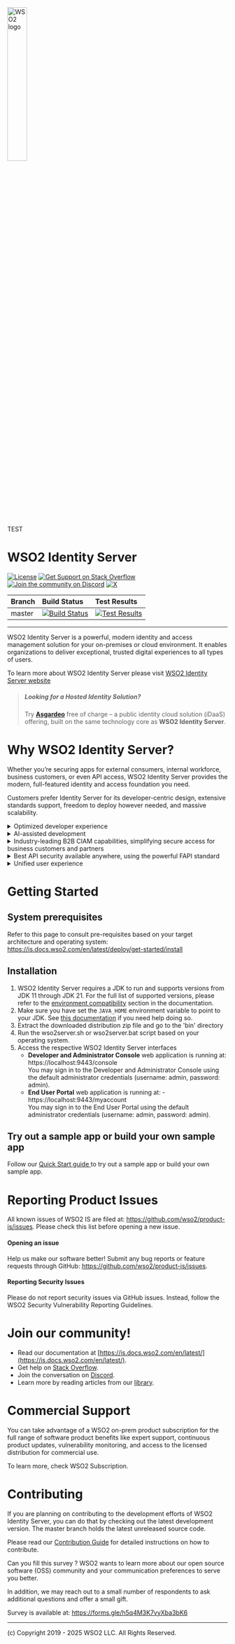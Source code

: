 <a href="http://wso2.com/products/identity-server/">
<img src="https://wso2.cachefly.net/wso2/sites/all/image_resources/wso2-branding-logos/wso2-logo-orange.png" alt="WSO2 logo" width=30% height=30% />

</a>

TEST

# WSO2 Identity Server

[![License](https://img.shields.io/badge/License-Apache%202.0-blue.svg)](https://github.com/wso2/product-is/blob/master/LICENSE)
[![Get Support on Stack Overflow](https://img.shields.io/badge/stackoverflow-wso2is-orange)](https://stackoverflow.com/questions/tagged/wso2is)
[![Join the community on Discord](https://img.shields.io/badge/Join%20us%20on-Discord-%23e01563.svg)](https://discord.com/invite/wso2)
[![X](https://img.shields.io/twitter/follow/wso2.svg?style=social&label=Follow)](https://twitter.com/intent/follow?screen_name=wso2)


|  Branch | Build Status | Test Results |
| :------------ |:------------- |:-------------
| master      | [![Build Status](https://wso2.org/jenkins/job/products/job/product-is/badge/icon)](https://wso2.org/jenkins/job/products/job/product-is/) | [![Test Results](https://wso2.org/jenkins/job/products/job/product-is/badge/icon)](https://wso2.org/jenkins/job/products/job/product-is/lastBuild/testReport/) |

---

WSO2 Identity Server is a powerful, modern identity and access management solution for your on-premises or cloud environment. It enables organizations to deliver exceptional, trusted digital experiences to all types of users.

To learn more about WSO2 Identity Server please visit [WSO2 Identity Server website](https://wso2.com/identity-server/)


> ##### Looking for a Hosted Identity Solution?
> Try **[Asgardeo](https://wso2.com/asgardeo/)** free of charge – a public identity cloud solution (iDaaS) offering, built on the same technology core as **WSO2 Identity Server**.


Why WSO2 Identity Server?
=========================
Whether you’re securing apps for external consumers, internal workforce, business customers, or even API access, WSO2 Identity Server provides the modern, full-featured identity and access foundation you need. 

Customers prefer Identity Server for its developer-centric design, extensive standards support, freedom to deploy however needed, and massive scalability.

<details>
  <summary>Optimized developer experience</summary>
          
    - New visual designer that simplifies development of authentication flows. 
    - New templates to easily configure apps and authentication methods. 
    - Simplified use of RBAC to define fine-grained API access policies. 
    - New authentication API for in-app authentication, further streamlining user access. 
</details>

<details>
  <summary>AI-assisted development</summary>
            
    - Natural language for login flow requirements to automatically generate complex authentication flows. 
    - Assisted brand matching to automatically generate all UX components
</details>

<details>
  <summary>Industry-leading B2B CIAM capabilities, simplifying secure access for business customers and partners</summary>
              
    - Advanced RBAC to define delegated administration rights.
    - Choice of login options per customer, including enterprise IDP. 
    - Subscription model to ensure the right apps are available to customers.
    - Customizable branding per customer to ensure the highest user engagement.
    - Rich support for various organization hierarchies, such as B2B2C. 
</details>

<details>
  <summary>Best API security available anywhere, using the powerful FAPI standard</summary>
              
    - Additional security features built on top of the OAuth2 standard.
    - Originating in financial services, but now desired by many industries. 
</details>

<details>
  <summary>Unified user experience</summary>
              
    - All-new administrative console.
    - Shared with [Asgardeo](https://wso2.com/asgardeo/) and Private Identity Cloud. 
</details>


Getting Started
===================
## System prerequisites

Refer to this page to consult pre-requisites based on your target architecture and operating system: https://is.docs.wso2.com/en/latest/deploy/get-started/install

Installation
----------------------------------

1. WSO2 Identity Server requires a JDK to run and supports versions from JDK 11 through JDK 21. For the full list of supported versions, please refer to the [environment compatibility](https://is.docs.wso2.com/en/latest/deploy/get-started/install/#environment-compatibility) section in the documentation.
2. Make sure you have set the `JAVA_HOME` environment variable to point to your JDK. See [this documentation](https://is.docs.wso2.com/en/latest/deploy/get-started/install/#install-on-different-platforms) if you need help doing so. 
3. Extract the downloaded distribution zip file and go to the 'bin' directory
4. Run the wso2server.sh or wso2server.bat script based on your operating system.
5. Access the respective WSO2 Identity Server interfaces
    * **Developer and Administrator Console** web application is running at: https://localhost:9443/console \
      You may sign in to the Developer and Administrator Console using the default administrator credentials (username: admin, password: admin).
    * **End User Portal** web application is running at: - https://localhost:9443/myaccount \
      You may sign in to the End User Portal using the default administrator credentials (username: admin, password: admin).

## Try out a sample app or build your own sample app

Follow our [Quick Start guide ](https://is.docs.wso2.com/en/latest/get-started/start-integrating-apps/) to try out a sample app or build your own sample app.

Reporting Product Issues
========================
All known issues of WSO2 IS are filed at: https://github.com/wso2/product-is/issues. Please check this list before opening a new issue.

#### Opening an issue
Help us make our software better! Submit any bug reports or feature requests through GitHub: https://github.com/wso2/product-is/issues.

#### Reporting Security Issues
Please do not report security issues via GitHub issues. Instead, follow the WSO2 Security Vulnerability Reporting Guidelines.


Join our community!
========================
- Read our documentation at [https://is.docs.wso2.com/en/latest/](https://is.docs.wso2.com/en/latest/).
- Get help on [Stack Overflow](https://stackoverflow.com/questions/tagged/wso2-is).
- Join the conversation on [Discord](https://discord.gg/wso2).
- Learn more by reading articles from our [library](https://wso2.com/library/).





Commercial Support
==================
You can take advantage of a WSO2 on-prem product subscription for the full range of software product benefits like expert support, continuous product updates, vulnerability monitoring, and access to the licensed distribution for commercial use.

To learn more, check WSO2 Subscription.



Contributing
===============
If you are planning on contributing to the development efforts of WSO2 Identity Server, you can do that by checking out the latest development version. The master branch holds the latest unreleased source code.

Please read our [Contribution Guide](./docs/CONTRIBUTING.md) for detailed instructions on how to contribute.

Can you fill this survey ?
WSO2 wants to learn more about our open source software (OSS) community and your communication preferences to serve you better.

In addition, we may reach out to a small number of respondents to ask additional questions and offer a small gift.

Survey is available at: https://forms.gle/h5q4M3K7vyXba3bK6

---------------------------------------------------------------------------
(c) Copyright 2019 - 2025 WSO2 LLC. All Rights Reserved.
